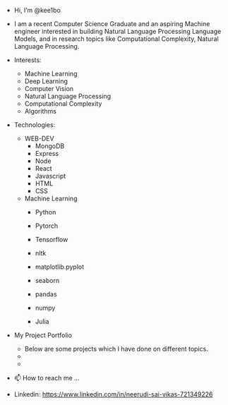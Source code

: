 - Hi, I’m @kee1bo
- I am a recent Computer Science Graduate and an aspiring Machine engineer interested in building Natural Language                 Processing Language Models, and in research topics like Computational Complexity, Natural Language Processing. 

    
- Interests:
  - Machine Learning
  - Deep Learning
  - Computer Vision
  - Natural Language Processing
  - Computational Complexity
  - Algorithms

- Technologies:
  
  - WEB-DEV
    - MongoDB
    - Express
    - Node
    - React
    - Javascript
    - HTML
    - CSS
  - Machine Learning
    - Python
    - Pytorch
    - Tensorflow
    - nltk
    - matplotlib.pyplot
    - seaborn
    - pandas
    - numpy
    
    - Julia

- My Project Portfolio
  - Below are some projects which I have done on different topics.
  - 
  -   
- 📫 How to reach me ...
- Linkedin: https://www.linkedin.com/in/neerudi-sai-vikas-721349226

<!---
kee1bo/kee1bo is a ✨ special ✨ repository because its `README.md` (this file) appears on your GitHub profile.
You can click the Preview link to take a look at your changes.
--->
